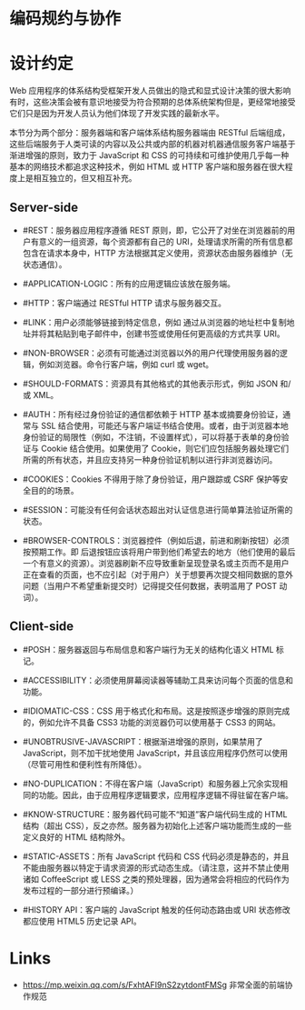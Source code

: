 # 编码规约与协作

# 设计约定

Web 应用程序的体系结构受框架开发人员做出的隐式和显式设计决策的很大影响有时，这些决策会被有意识地接受为符合预期的总体系统架构但是，更经常地接受它们只是因为开发人员认为他们体现了开发实践的最新水平。

本节分为两个部分：服务器端和客户端体系结构服务器端由 RESTful 后端组成，这些后端服务于人类可读的内容以及公共或内部的机器对机器通信服务客户端基于渐进增强的原则，致力于 JavaScript 和 CSS 的可持续和可维护使用几乎每一种基本的网络技术都追求这种技术，例如 HTML 或 HTTP 客户端和服务器在很大程度上是相互独立的，但又相互补充。

## Server-side

- #REST：服务器应用程序遵循 REST 原则，即，它公开了对坐在浏览器前的用户有意义的一组资源，每个资源都有自己的 URI，处理请求所需的所有信息都包含在请求本身中，HTTP 方法根据其定义使用，资源状态由服务器维护（无状态通信）。

- #APPLICATION-LOGIC：所有的应用逻辑应该放在服务端。

- #HTTP：客户端通过 RESTful HTTP 请求与服务器交互。

- #LINK：用户必须能够链接到特定信息，例如 通过从浏览器的地址栏中复制地址并将其粘贴到电子邮件中，创建书签或使用任何更高级的方式共享 URI。

- #NON-BROWSER：必须有可能通过浏览器以外的用户代理使用服务器的逻辑，例如浏览器。命令行客户端，例如 curl 或 wget。

- #SHOULD-FORMATS：资源具有其他格式的其他表示形式，例如 JSON 和/或 XML。

- #AUTH：所有经过身份验证的通信都依赖于 HTTP 基本或摘要身份验证，通常与 SSL 结合使用，可能还与客户端证书结合使用。或者，由于浏览器本地身份验证的局限性（例如，不注销，不设置样式），可以将基于表单的身份验证与 Cookie 结合使用。如果使用了 Cookie，则它们应包括服务器处理它们所需的所有状态，并且应支持另一种身份验证机制以进行非浏览器访问。

- #COOKIES：Cookies 不得用于除了身份验证，用户跟踪或 CSRF 保护等安全目的的场景。

- #SESSION：可能没有任何会话状态超出对认证信息进行简单算法验证所需的状态。

- #BROWSER-CONTROLS：浏览器控件（例如后退，前进和刷新按钮）必须按预期工作。即 后退按钮应该将用户带到他们希望去的地方（他们使用的最后一个有意义的资源）。浏览器刷新不应导致重新呈现登录名或主页而不是用户正在查看的页面，也不应引起（对于用户）关于想要再次提交相同数据的意外问题（当用户不希望重新提交时）记得提交任何数据，表明滥用了 POST 动词）。

## Client-side

- #POSH：服务器返回与布局信息和客户端行为无关的结构化语义 HTML 标记。

- #ACCESSIBILITY：必须使用屏幕阅读器等辅助工具来访问每个页面的信息和功能。

- #IDIOMATIC-CSS：CSS 用于格式化和布局。这是按照逐步增强的原则完成的，例如允许不具备 CSS3 功能的浏览器仍可以使用基于 CSS3 的网站。

- #UNOBTRUSIVE-JAVASCRIPT：根据渐进增强的原则，如果禁用了 JavaScript，则不加干扰地使用 JavaScript，并且该应用程序仍然可以使用（尽管可用性和便利性有所降低）。

- #NO-DUPLICATION：不得在客户端（JavaScript）和服务器上冗余实现相同的功能。因此，由于应用程序逻辑要求，应用程序逻辑不得驻留在客户端。

- #KNOW-STRUCTURE：服务器代码可能不“知道”客户端代码生成的 HTML 结构（超出 CSS），反之亦然。服务器为初始化上述客户端功能而生成的一些定义良好的 HTML 结构除外。

- #STATIC-ASSETS：所有 JavaScript 代码和 CSS 代码必须是静态的，并且不能由服务器以特定于请求资源的形式动态生成。（请注意，这并不禁止使用诸如 CoffeeScript 或 LESS 之类的预处理器，因为通常会将相应的代码作为发布过程的一部分进行预编译。）

- #HISTORY API：客户端的 JavaScript 触发的任何动态路由或 URI 状态修改都应使用 HTML5 历史记录 API。

# Links

- https://mp.weixin.qq.com/s/FxhtAFI9nS2zytdontFMSg 非常全面的前端协作规范
